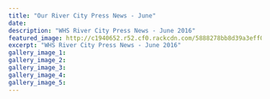 ```yaml
---
title: "Our River City Press News - June"
date: 
description: "WHS River City Press News - June 2016"
featured_image: http://c1940652.r52.cf0.rackcdn.com/5888278bb8d39a3eff001fcc/Website-119x141.png
excerpt: "WHS River City Press News - June 2016"
gallery_image_1: 
gallery_image_2: 
gallery_image_3: 
gallery_image_4: 
gallery_image_5: 
---
```

